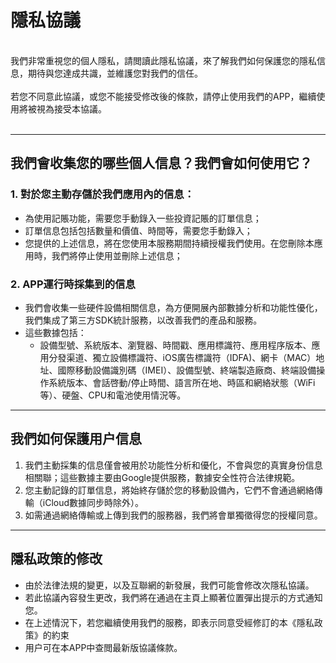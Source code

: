 # 隱私協議
<br>
我們非常重視您的個人隱私，請閲讀此隱私協議，來了解我們如何保護您的隱私信息，期待與您達成共識，並維護您對我們的信任。
<br><br>若您不同意此協議，或您不能接受修改後的條款，請停止使用我們的APP，繼續使用將被視為接受本協議。
<br><br>

***

## 我們會收集您的哪些個人信息？我們會如何使用它？
### 1. 對於您主動存儲於我們應用內的信息：
  - 為使用記賬功能，需要您手動錄入一些投資記賬的訂單信息；
  - 訂單信息包括包括數量和價值、時間等，需要您手動錄入； 
  - 您提供的上述信息，將在您使用本服務期間持續授權我們使用。在您刪除本應用時，我們將停止使用並刪除上述信息；

### 2. APP運行時採集到的信息
  - 我們會收集一些硬件設備相關信息，為方便開展內部數據分析和功能性優化，我們集成了第三方SDK統計服務，以改善我們的產品和服務。
  - 這些數據包括：
     - 設備型號、系統版本、瀏覽器、時間戳、應用標識符、應用程序版本、應用分發渠道、獨立設備標識符、iOS廣告標識符（IDFA)、網卡（MAC）地址、國際移動設備識別碼（IMEI）、設備型號、終端製造廠商、終端設備操作系統版本、會話啓動/停止時間、語言所在地、時區和網絡狀態（WiFi等）、硬盤、CPU和電池使用情況等。

***
## 我們如何保護用户信息
  1. 我們主動採集的信息僅會被用於功能性分析和優化，不會與您的真實身份信息相關聯；這些數據主要由Google提供服務，數據安全性符合法律規範。
  2. 您主動記錄的訂單信息，將始終存儲於您的移動設備內，它們不會通過網絡傳輸（iCloud數據同步時除外）。
  3. 如需通過網絡傳輸或上傳到我們的服務器，我們將會單獨徵得您的授權同意。
***
## 隱私政策的修改
  - 由於法律法規的變更，以及互聯網的新發展，我們可能會修改次隱私協議。
  - 若此協議內容發生更改，我們將在通過在主頁上顯著位置彈出提示的方式通知您。
  - 在上述情況下，若您繼續使用我們的服務，即表示同意受經修訂的本《隱私政策》的約束
  - 用户可在本APP中查閲最新版協議條款。
